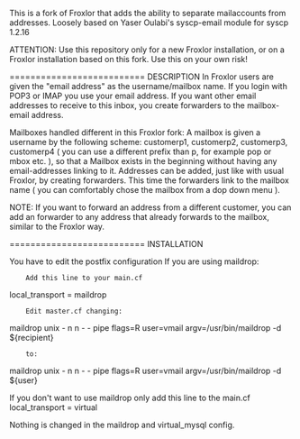 This is a fork of Froxlor that adds the ability to separate mailaccounts from addresses.
Loosely based on Yaser Oulabi's syscp-email module for syscp 1.2.16

ATTENTION:
Use this repository only for a new Froxlor installation, or on a Froxlor installation based on this fork.
Use this on your own risk!

==========================
DESCRIPTION
In Froxlor users are given the "email address" as the username/mailbox name. If you login with POP3 or IMAP you use your email address.
If you want other email addresses to receive to this inbox, you create forwarders to the mailbox-email address.

Mailboxes handled different in this Froxlor fork:
A mailbox is given a username by the following scheme: customerp1, customerp2, customerp3, customerp4 ( you can use a different prefix than p, for example pop or mbox etc. ), so that a Mailbox exists in the beginning without having any email-addresses linking to it. Addresses can be added, just like with usual Froxlor, by creating forwarders. This time the forwarders link to the mailbox name ( you can comfortably chose the mailbox from a dop down menu ).

NOTE: If you want to forward an address from a different customer, you can add an forwarder to any address that already forwards to the mailbox, similar to the Froxlor way.

==========================
INSTALLATION

You have to edit the postfix configuration
	If you are using maildrop:

		Add this line to your main.cf
local_transport = maildrop


		Edit master.cf changing:

maildrop  unix  -       n       n       -       -       pipe
  flags=R user=vmail argv=/usr/bin/maildrop -d ${recipient}
 
		to:

maildrop  unix  -       n       n       -       -       pipe
  flags=R user=vmail argv=/usr/bin/maildrop -d ${user}



If you don't want to use maildrop only add this line to the main.cf
local_transport = virtual

Nothing is changed in the maildrop and virtual_mysql config.

